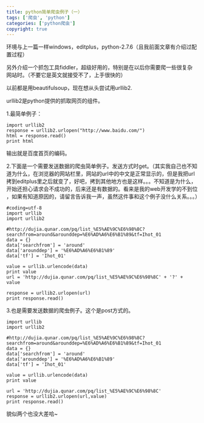 ```yaml
---
title: python简单爬虫例子（一）
tags: ['爬虫', 'python']
categories: ['python爬虫']
copyright: true
---
```

环境与上一篇一样windows，editplus，python-2.7.6（且我前面文章有介绍过配置过程）

另外介绍一个抓包工具fiddler，超级好用的，特别是在以后你需要爬一些很复杂网站时。（不要它是英文就接受不了，上手很快的）  

以前都是用beautifulsoup，现在想从头尝试用urllib2.

urllib2是python提供的抓取网页的组件。

1.最简单例子：

    
    
    import urllib2
    response = urllib2.urlopen("http://www.baidu.com/")
    html = response.read()
    print html

  
输出就是百度首页的编码。

  

2.下面是一个需要发送数据的爬虫简单例子。发送方式时get。（其实我自己也不知道为什么，在浏览器的网站栏里，网站的url中的中文是正常显示的，但是我把url
拷到editplus里之后就变了，好吧，拷到其他地方也是这样。。。不知道是为什么，开始还担心请求会不成功的，后来还是有数据的。看来是我的web开发学的不到位
，如果有知道原因的，请留言告诉我一声，虽然这件事和这个例子没什么关系。。。）

    
    
    #coding=utf-8
    import urllib
    import urllib2
    
    #http://dujia.qunar.com/pq/list_%E5%AE%9C%E6%98%8C?searchfrom=around&arounddep=%E6%AD%A6%E6%B1%89&tf=Ihot_01
    data = {}
    data['searchfrom'] = 'around'
    data['arounddep'] = '%E6%AD%A6%E6%B1%89'
    data['tf'] = 'Ihot_01'
    
    value = urllib.urlencode(data)
    print value
    url = 'http://dujia.qunar.com/pq/list_%E5%AE%9C%E6%98%8C' + '?' + value
    
    response = urllib2.urlopen(url)
    print response.read()

  
3.也是需要发送数据的爬虫例子。这个是post方式的。

    
    
    import urllib
    import urllib2
    
    #http://dujia.qunar.com/pq/list_%E5%AE%9C%E6%98%8C?searchfrom=around&arounddep=%E6%AD%A6%E6%B1%89&tf=Ihot_01
    data = {}
    data['searchfrom'] = 'around'
    data['arounddep'] = '%E6%AD%A6%E6%B1%89'
    data['tf'] = 'Ihot_01'
    
    value = urllib.urlencode(data)
    print value
    
    url = 'http://dujia.qunar.com/pq/list_%E5%AE%9C%E6%98%8C'
    response = urllib2.urlopen(url,value)
    print response.read()

  
貌似两个也没大差哈~  

